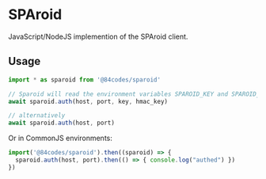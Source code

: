 # SPAroid

JavaScript/NodeJS implemention of the SPAroid client. 

## Usage

```javascript
import * as sparoid from '@84codes/sparoid'

// Sparoid will read the environment variables SPAROID_KEY and SPAROID_HMAC_KEY
await sparoid.auth(host, port, key, hmac_key)

// alternatively
await sparoid.auth(host, port)
```

Or in CommonJS environments:

```javascript
import('@84codes/sparoid').then((sparoid) => {
  sparoid.auth(host, port).then(() => { console.log("authed") })
})
```
